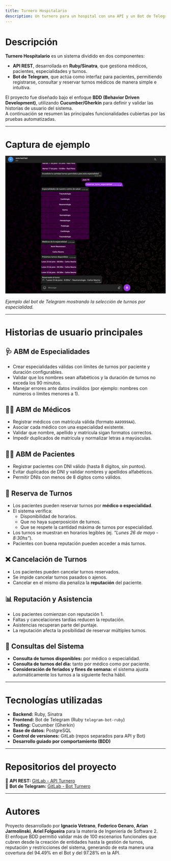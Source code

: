 ```yaml
---
title: Turnero Hospitalario
description: Un turnero para un hospital con una API y un Bot de Telegram
---
```


# Descripción

**Turnero Hospitalario** es un sistema dividido en dos componentes:
- **API REST**, desarrollada en **Ruby/Sinatra**, que gestiona médicos, pacientes, especialidades y turnos.
- **Bot de Telegram**, que actúa como interfaz para pacientes, permitiendo registrarse, consultar y reservar turnos médicos de manera simple e intuitiva.

El proyecto fue diseñado bajo el enfoque **BDD (Behavior Driven Development)**, utilizando **Cucumber/Gherkin** para definir y validar las historias de usuario del sistema.  
A continuación se resumen las principales funcionalidades cubiertas por las pruebas automatizadas.

---

# Captura de ejemplo

![Ejemplo de reserva por especialidad](turno.png)

*Ejemplo del bot de Telegram mostrando la selección de turnos por especialidad.*

---

# Historias de usuario principales

## 🩺 ABM de Especialidades
- Crear especialidades válidas con límites de turnos por paciente y duración configurables.  
- Validar que los nombres sean alfabéticos y la duración de turnos no exceda los 90 minutos.  
- Manejar errores ante datos inválidos (por ejemplo: nombres con números o límites menores a 1).  

## 👨‍⚕️ ABM de Médicos
- Registrar médicos con matrícula válida (formato `AA9999AA`).  
- Asociar cada médico con una especialidad existente.  
- Validar que nombre, apellido y matrícula sigan formatos correctos.  
- Impedir duplicados de matrícula y normalizar letras a mayúsculas.

## 🧍‍♂️ ABM de Pacientes
- Registrar pacientes con DNI válido (hasta 8 dígitos, sin puntos).  
- Evitar duplicados de DNI y validar nombres y apellidos alfabéticos.  
- Permitir DNIs con menos de 8 dígitos como válidos.

## 📅 Reserva de Turnos
- Los pacientes pueden reservar turnos por **médico o especialidad**.  
- El sistema verifica:
  - Disponibilidad de horarios.
  - Que no haya superposición de turnos.
  - Que se respete la cantidad máxima de turnos por especialidad.
- Los turnos se muestran en horarios legibles (ej. *“Lunes 26 de mayo - 8:30hs”*).  
- Pacientes con buena reputación pueden acceder a más turnos.

## ❌ Cancelación de Turnos
- Los pacientes pueden cancelar turnos reservados.  
- Se impide cancelar turnos pasados o ajenos.  
- Cancelar en el mismo día penaliza la **reputación** del paciente.  

## 📊 Reputación y Asistencia
- Los pacientes comienzan con reputación 1.  
- Faltas y cancelaciones tardías reducen la reputación.  
- Asistencias recuperan parte del puntaje.  
- La reputación afecta la posibilidad de reservar múltiples turnos.

## 📖 Consultas del Sistema
- **Consulta de turnos disponibles:** por médico o especialidad.  
- **Consulta de turnos del día:** tanto por médico como por paciente.  
- **Consideración de feriados y fines de semana:** el sistema ajusta automáticamente los turnos a la siguiente fecha hábil.

---

# Tecnologías utilizadas
- **Backend:** Ruby, Sinatra  
- **Frontend:** Bot de Telegram (Ruby `telegram-bot-ruby`)  
- **Testing:** Cucumber (Gherkin)  
- **Base de datos:** PostgreSQL  
- **Control de versiones:** GitLab (repos separados para API y Bot)  
- **Desarrollo guiado por comportamiento (BDD)**  

---

# Repositorios del proyecto

🔹 **API REST:** [GitLab - API Turnero](https://gitlab.com/IVetrano/ocre-api)  
🔹 **Bot de Telegram:** [GitLab - Bot Turnero](https://gitlab.com/IVetrano/ocre-bot)

---

# Autores
Proyecto desarrollado por **Ignacio Vetrano**, **Federico Genaro**, **Arian Jarmolinski**, **Ariel Folgueira** para la materia de Ingeniería de Software 2.  
El enfoque BDD permitió validar más de 100 escenarios funcionales que cubren desde la creación de entidades hasta la gestión de turnos, reputación y restricciones del sistema, generando de esta manera una covertura del 94.49% en el Bot y del 97.28% en la API.


